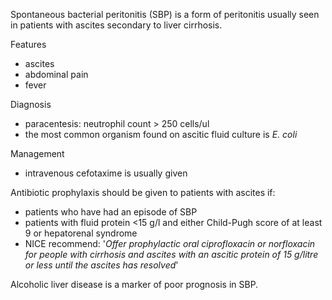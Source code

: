 Spontaneous bacterial peritonitis (SBP) is a form of peritonitis usually seen in patients with ascites secondary to liver cirrhosis.  
  
Features  
* ascites
* abdominal pain
* fever

  
Diagnosis  
* paracentesis: neutrophil count \> 250 cells/ul
* the most common organism found on ascitic fluid culture is *E. coli*

  
Management  
* intravenous cefotaxime is usually given

  
Antibiotic prophylaxis should be given to patients with ascites if:  
* patients who have had an episode of SBP
* patients with fluid protein \<15 g/l and either Child\-Pugh score of at least 9 or hepatorenal syndrome
* NICE recommend: '*Offer prophylactic oral ciprofloxacin or norfloxacin for people with cirrhosis and ascites with an ascitic protein of 15 g/litre or less until the ascites has resolved*'

  
Alcoholic liver disease is a marker of poor prognosis in SBP.